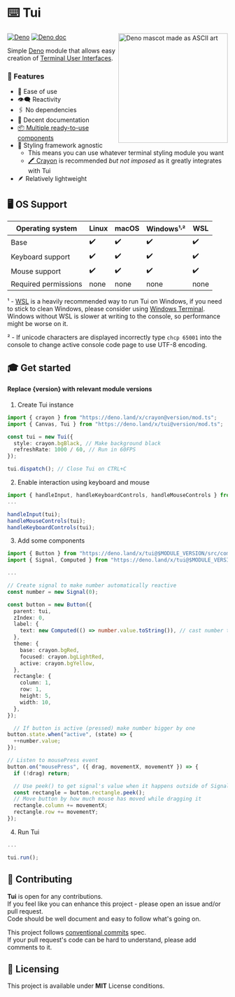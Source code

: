 # ⌨️ Tui

<img src="https://raw.githubusercontent.com/Im-Beast/deno_tui/main/docs/logo-transparent.png" align="right" width="250" height="250" alt="Deno mascot made as ASCII art" />

[![Deno](https://github.com/Im-Beast/deno_tui/actions/workflows/deno.yml/badge.svg)](https://github.com/Im-Beast/deno_tui/actions/workflows/deno.yml)
[![Deno doc](https://doc.deno.land/badge.svg)](https://doc.deno.land/https://deno.land/x/tui/mod.ts)

Simple [Deno](https://github.com/denoland/deno/) module that allows easy creation of
[Terminal User Interfaces](https://en.wikipedia.org/wiki/Text-based_user_interface).

### 🔩 Features

- 🔰 Ease of use
- 👁️‍🗨️ Reactivity
- 🖇️ No dependencies
- 📄 Decent documentation
- [📦 Multiple ready-to-use components](./src/components/)
- 🎨 Styling framework agnostic
  - This means you can use whatever terminal styling module you want
  - [🖍️ Crayon](https://github.com/crayon-js/crayon) is recommended _but not imposed_ as it greatly integrates with Tui
- 🪶 Relatively lightweight

## 🖥️ OS Support

| Operating system     | Linux | macOS | Windows¹<sup>,</sup>² | WSL  |
| -------------------- | ----- | ----- | --------------------- | ---- |
| Base                 | ✔️     | ✔️     | ✔️                     | ✔️    |
| Keyboard support     | ✔️     | ✔️     | ✔️                     | ✔️    |
| Mouse support        | ✔️     | ✔️     | ✔️                     | ✔️    |
| Required permissions | none  | none  | none                  | none |

¹ - [WSL](https://docs.microsoft.com/en-us/windows/wsl/install) is a heavily recommended way to run Tui on Windows, if
you need to stick to clean Windows, please consider using [Windows Terminal](https://github.com/Microsoft/Terminal).
Windows without WSL is slower at writing to the console, so performance might be worse on it.

² - If unicode characters are displayed incorrectly type `chcp 65001` into the console to change active console code
page to use UTF-8 encoding.

## 🎓 Get started

#### Replace {version} with relevant module versions

1. Create Tui instance

```ts
import { crayon } from "https://deno.land/x/crayon@version/mod.ts";
import { Canvas, Tui } from "https://deno.land/x/tui@version/mod.ts";

const tui = new Tui({
  style: crayon.bgBlack, // Make background black
  refreshRate: 1000 / 60, // Run in 60FPS
});

tui.dispatch(); // Close Tui on CTRL+C
```

2. Enable interaction using keyboard and mouse

```ts
import { handleInput, handleKeyboardControls, handleMouseControls } from "https://deno.land/x/tui@$MODULE_VERSION/mod.ts";
...

handleInput(tui);
handleMouseControls(tui);
handleKeyboardControls(tui);
```

3. Add some components

```ts
import { Button } from "https://deno.land/x/tui@$MODULE_VERSION/src/components/mod.ts";
import { Signal, Computed } from "https://deno.land/x/tui@$MODULE_VERSION/mod.ts";

...

// Create signal to make number automatically reactive
const number = new Signal(0);

const button = new Button({
  parent: tui,
  zIndex: 0,
  label: {
    text: new Computed(() => number.value.toString()), // cast number to string
  },
  theme: {
    base: crayon.bgRed,
    focused: crayon.bgLightRed,
    active: crayon.bgYellow,
  },
  rectangle: {
    column: 1,
    row: 1,
    height: 5,
    width: 10,
  },
});

  // If button is active (pressed) make number bigger by one
button.state.when("active", (state) => {
  ++number.value;
});

// Listen to mousePress event
button.on("mousePress", ({ drag, movementX, movementY }) => {
  if (!drag) return;

  // Use peek() to get signal's value when it happens outside of Signal/Computed/Effect
  const rectangle = button.rectangle.peek();
  // Move button by how much mouse has moved while dragging it
  rectangle.column += movementX;
  rectangle.row += movementY;
});
```

4. Run Tui

```ts
...

tui.run();
```

## 🤝 Contributing

**Tui** is open for any contributions.
<br /> If you feel like you can enhance this project - please open an issue and/or pull request.
<br /> Code should be well document and easy to follow what's going on.

This project follows [conventional commits](https://www.conventionalcommits.org/en/v1.0.0/) spec.
<br /> If your pull request's code can be hard to understand, please add comments to it.

## 📝 Licensing

This project is available under **MIT** License conditions.
